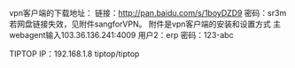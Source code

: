vpn客户端的下载地址：
链接：http://pan.baidu.com/s/1boyDZD9 密码：sr3m
若网盘链接失效，见附件sangforVPN。
附件是vpn客户端的安装和设置方式
主webagent输入103.36.136.241:4009
用户2：erp
密码：123-abc

TIPTOP IP：192.168.1.8 
tiptop/tiptop
